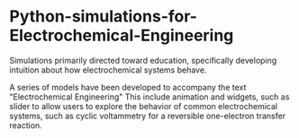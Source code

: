 # Python-simulations-for-Electrochemical-Engineering
Simulations primarily directed toward education, specifically developing intuition about how electrochemical systems behave.

A series of models have been developed to accompany the text "Electrochemical Engineering"  This include animation and widgets, such as slider to allow users to explore
the behavior of common electrochemical systems, such as cyclic voltammetry for a reversible one-electron transfer reaction.
